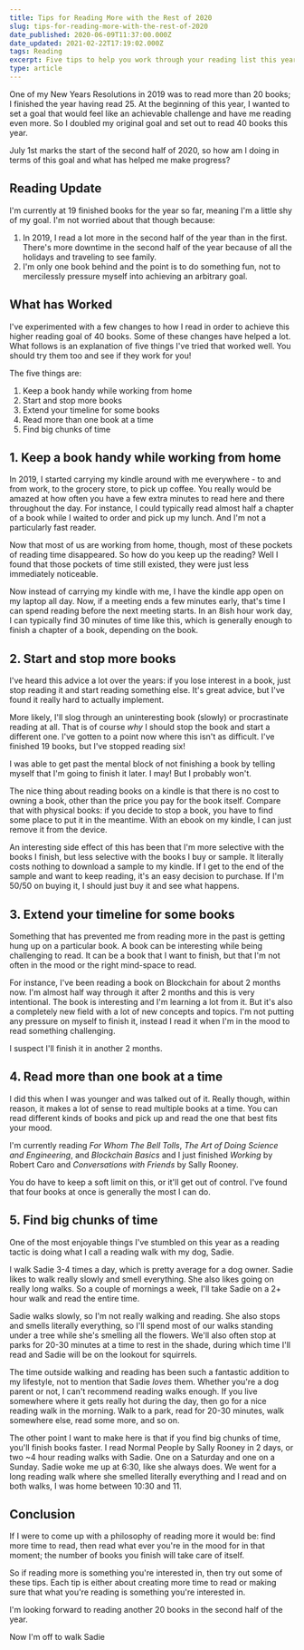 ```yaml
---
title: Tips for Reading More with the Rest of 2020
slug: tips-for-reading-more-with-the-rest-of-2020
date_published: 2020-06-09T11:37:00.000Z
date_updated: 2021-02-22T17:19:02.000Z
tags: Reading
excerpt: Five tips to help you work through your reading list this year.
type: article
---
```


One of my New Years Resolutions in 2019 was to read more than 20 books; I finished the year having read 25. At the beginning of this year, I wanted to set a goal that would feel like an achievable challenge and have me reading even more. So I doubled my original goal and set out to read 40 books this year.

July 1st marks the start of the second half of 2020, so how am I doing in terms of this goal and what has helped me make progress?

## Reading Update

I'm currently at 19 finished books for the year so far, meaning I'm a little shy of my goal. I'm not worried about that though because:

1. In 2019, I read a lot more in the second half of the year than in the first. There's more downtime in the second half of the year because of all the holidays and traveling to see family.
2. I'm only one book behind and the point is to do something fun, not to mercilessly pressure myself into achieving an arbitrary goal.

## What has Worked

I've experimented with a few changes to how I read in order to achieve this higher reading goal of 40 books. Some of these changes have helped a lot. What follows is an explanation of five things I've tried that worked well. You should try them too and see if they work for you!

The five things are:

1. Keep a book handy while working from home
2. Start and stop more books
3. Extend your timeline for some books
4. Read more than one book at a time
5. Find big chunks of time

## 1. Keep a book handy while working from home

In 2019, I started carrying my kindle around with me everywhere - to and from work, to the grocery store, to pick up coffee. You really would be amazed at how often you have a few extra minutes to read here and there throughout the day. For instance, I could typically read almost half a chapter of a book while I waited to order and pick up my lunch. And I'm not a particularly fast reader.

Now that most of us are working from home, though, most of these pockets of reading time disappeared. So how do you keep up the reading? Well I found that those pockets of time still existed, they were just less immediately noticeable.

Now instead of carrying my kindle with me, I have the kindle app open on my laptop all day. Now, if a meeting ends a few minutes early, that's time I can spend reading before the next meeting starts. In an 8ish hour work day, I can typically find 30 minutes of time like this, which is generally enough to finish a chapter of a book, depending on the book.

## 2. Start and stop more books

I've heard this advice a lot over the years: if you lose interest in a book, just stop reading it and start reading something else. It's great advice, but I've found it really hard to actually implement.

More likely, I'll slog through an uninteresting book (slowly) or procrastinate reading at all. That is of course *why* I should stop the book and start a different one. I've gotten to a point now where this isn't as difficult. I've finished 19 books, but I've stopped reading six!

I was able to get past the mental block of not finishing a book by telling myself that I'm going to finish it later. I may! But I probably won't.

The nice thing about reading books on a kindle is that there is no cost to owning a book, other than the price you pay for the book itself. Compare that with physical books: if you decide to stop a book, you have to find some place to put it in the meantime. With an ebook on my kindle, I can just remove it from the device.

An interesting side effect of this has been that I'm more selective with the books I finish, but less selective with the books I buy or sample. It literally costs nothing to download a sample to my kindle. If I get to the end of the sample and want to keep reading, it's an easy decision to purchase. If I'm 50/50 on buying it, I should just buy it and see what happens.

## 3. Extend your timeline for some books

Something that has prevented me from reading more in the past is getting hung up on a particular book. A book can be interesting while being challenging to read. It can be a book that I want to finish, but that I'm not often in the mood or the right mind-space to read.

For instance, I've been reading a book on Blockchain for about 2 months now. I'm almost half way through it after 2 months and this is very intentional. The book is interesting and I'm learning a lot from it. But it's also a completely new field with a lot of new concepts and topics. I'm not putting any pressure on myself to finish it, instead I read it when I'm in the mood to read something challenging.

I suspect I'll finish it in another 2 months.

## 4. Read more than one book at a time

I did this when I was younger and was talked out of it. Really though, within reason, it makes a lot of sense to read multiple books at a time. You can read different kinds of books and pick up and read the one that best fits your mood.

I'm currently reading *For Whom The Bell Tolls*, *The Art of Doing Science and Engineering*, and *Blockchain Basics* and I just finished *Working* by Robert Caro and *Conversations with Friends* by Sally Rooney.

You do have to keep a soft limit on this, or it'll get out of control. I've found that four books at once is generally the most I can do.

## 5. Find big chunks of time

One of the most enjoyable things I've stumbled on this year as a reading tactic is doing what I call a reading walk with my dog, Sadie.

I walk Sadie 3-4 times a day, which is pretty average for a dog owner. Sadie likes to walk really slowly and smell everything. She also likes going on really long walks. So a couple of mornings a week, I'll take Sadie on a 2+ hour walk and read the entire time.

Sadie walks slowly, so I'm not really walking and reading. She also stops and smells literally everything, so I'll spend most of our walks standing under a tree while she's smelling all the flowers. We'll also often stop at parks for 20-30 minutes at a time to rest in the shade, during which time I'll read and Sadie will be on the lookout for squirrels.

The time outside walking and reading has been such a fantastic addition to my lifestyle, not to mention that Sadie *loves* them. Whether you're a dog parent or not, I can't recommend reading walks enough. If you live somewhere where it gets really hot during the day, then go for a nice reading walk in the morning. Walk to a park, read for 20-30 minutes, walk somewhere else, read some more, and so on.

The other point I want to make here is that if you find big chunks of time, you'll finish books faster. I read Normal People by Sally Rooney in 2 days, or two ~4 hour reading walks with Sadie. One on a Saturday and one on a Sunday. Sadie woke me up at 6:30, like she always does. We went for a long reading walk where she smelled literally everything and I read and on both walks, I was home between 10:30 and 11.

## Conclusion

If I were to come up with a philosophy of reading more it would be: find more time to read, then read what ever you're in the mood for in that moment; the number of books you finish will take care of itself.

So if reading more is something you're interested in, then try out some of these tips. Each tip is either about creating more time to read or making sure that what you're reading is something you're interested in.

I'm looking forward to reading another 20 books in the second half of the year.

Now I'm off to walk Sadie
